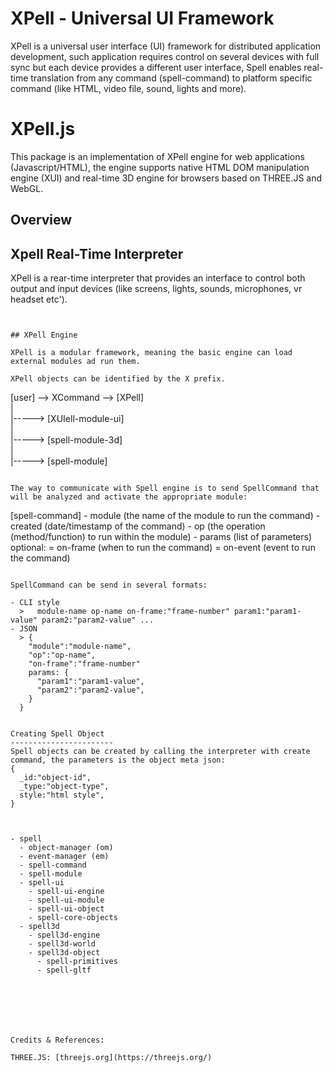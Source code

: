 # XPell - Universal UI Framework

XPell is a universal user interface (UI) framework for distributed application development, such application requires control on several devices with full sync but each device provides a different user interface, Spell enables real-time translation from any command (spell-command) to platform specific command (like HTML, video file, sound, lights and more).  

# XPell.js
This package is an implementation of XPell engine for web applications (Javascript/HTML), the engine supports native HTML DOM manipulation engine (XUI) and real-time 3D engine for browsers based on THREE.JS and WebGL.


## Overview

## Xpell Real-Time Interpreter 
XPell is a rear-time interpreter that provides an interface to control both output and input devices (like screens, lights, sounds, microphones, vr headset etc').

```   
  

## XPell Engine

XPell is a modular framework, meaning the basic engine can load external modules ad run them. 

XPell objects can be identified by the X prefix.

```
  [user] --> XCommand --> [XPell]  
                                  |  
                                  |-----> [XUIell-module-ui]  
                                  |  
                                  |-----> [spell-module-3d]  
                                  |  
                                  |-----> [spell-module]  
```   

The way to communicate with Spell engine is to send SpellCommand that will be analyzed and activate the appropriate module:

```
  [spell-command]
     - module (the name of the module to run the command)
     - created (date/timestamp of the command)
     - op (the operation (method/function) to run within the module)
        - params (list of parameters)
  optional:
     = on-frame (when to run the command)
     = on-event (event to run the command)
```

SpellCommand can be send in several formats:

- CLI style    
  >   module-name op-name on-frame:"frame-number" param1:"param1-value" param2:"param2-value" ...
- JSON 
  > {
    "module":"module-name",
    "op":"op-name",
    "on-frame":"frame-number"
    params: {
      "param1":"param1-value",
      "param2":"param2-value",
    }
  }


Creating Spell Object
-----------------------
Spell objects can be created by calling the interpreter with create command, the parameters is the object meta json:
{
  _id:"object-id",
  _type:"object-type",
  style:"html style",
}



- spell
  - object-manager (om)
  - event-manager (em)
  - spell-command
  - spell-module
  - spell-ui
    - spell-ui-engine
    - spell-ui-module
    - spell-ui-object
    - spell-core-objects
  - spell3d
    - spell3d-engine
    - spell3d-world
    - spell3d-object
      - spell-primitives
      - spell-gltf







Credits & References:

THREE.JS: [threejs.org](https://threejs.org/)
